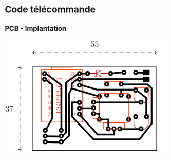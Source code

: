 # Code télécommande

## PCB - Implantation
<p align="center"> 
  <img src="./telecommande_pcb.png" width="1000">
<p/>
